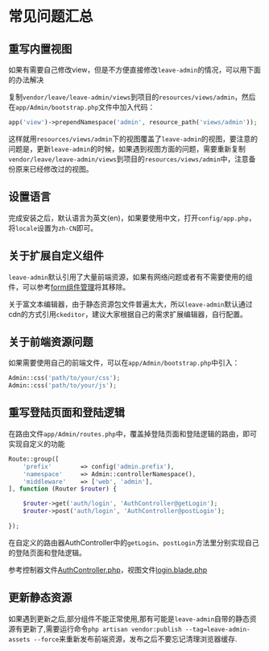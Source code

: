 # 常见问题汇总

## 重写内置视图

如果有需要自己修改view，但是不方便直接修改`leave-admin`的情况，可以用下面的办法解决

复制`vendor/leave/leave-admin/views`到项目的`resources/views/admin`，然后在`app/Admin/bootstrap.php`文件中加入代码：

```php
app('view')->prependNamespace('admin', resource_path('views/admin'));
```

这样就用`resources/views/admin`下的视图覆盖了`leave-admin`的视图，要注意的问题是，更新`leave-admin`的时候，如果遇到视图方面的问题，需要重新复制`vendor/leave/leave-admin/views`到项目的`resources/views/admin`中，注意备份原来已经修改过的视图。

## 设置语言

完成安装之后，默认语言为英文(en)，如果要使用中文，打开`config/app.php`，将`locale`设置为`zh-CN`即可。

## 关于扩展自定义组件

`leave-admin`默认引用了大量前端资源，如果有网络问题或者有不需要使用的组件，可以参考[form组件管理](/zh/model-form-field-management.md)将其移除。

关于富文本编辑器，由于静态资源包文件普遍太大，所以`leave-admin`默认通过cdn的方式引用`ckeditor`，建议大家根据自己的需求扩展编辑器，自行配置。

## 关于前端资源问题

如果需要使用自己的前端文件，可以在`app/Admin/bootstrap.php`中引入：

```php
Admin::css('path/to/your/css');
Admin::css('path/to/your/js');
```


## 重写登陆页面和登陆逻辑

在路由文件`app/Admin/routes.php`中，覆盖掉登陆页面和登陆逻辑的路由，即可实现自定义的功能

```php
Route::group([
    'prefix'        => config('admin.prefix'),
    'namespace'     => Admin::controllerNamespace(),
    'middleware'    => ['web', 'admin'],
], function (Router $router) {

    $router->get('auth/login', 'AuthController@getLogin');
    $router->post('auth/login', 'AuthController@postLogin');
    
});

```

在自定义的路由器AuthController中的`getLogin`、`postLogin`方法里分别实现自己的登陆页面和登陆逻辑。

参考控制器文件[AuthController.php](https://github.com/z-song/leave-admin/blob/master/src/Controllers/AuthController.php)，视图文件[login.blade.php](https://github.com/z-song/leave-admin/blob/master/views/login.blade.php)

## 更新静态资源

如果遇到更新之后,部分组件不能正常使用,那有可能是`leave-admin`自带的静态资源有更新了,需要运行命令`php artisan vendor:publish --tag=leave-admin-assets --force`来重新发布前端资源，发布之后不要忘记清理浏览器缓存.